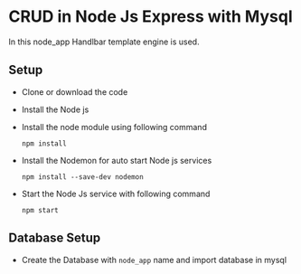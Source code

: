 # CRUD in Node Js Express with Mysql 
In this node_app Handlbar template engine is used.
## Setup 
* Clone or download the code
* Install the Node js 
* Install the node module using following command

   ```npm install ```
   
* Install the Nodemon for auto start Node js services


   ```npm install --save-dev nodemon```
   
 * Start the Node Js service with following command
 
    ```npm start```
    
 ## Database Setup 
 * Create the Database with ```node_app``` name and import database in mysql
    
 
 



